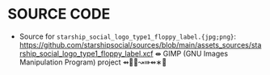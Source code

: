# SOURCE CODE

 * Source for `starship_social_logo_type1_floppy_label.{jpg;png}`: https://github.com/starshipsocial/sources/blob/main/assets_sources/starship_social_logo_type1_floppy_label.xcf ⇼ GIMP (GNU Images Manipulation Program) project ⇴👾🧐↝⇛⇴∗💚
